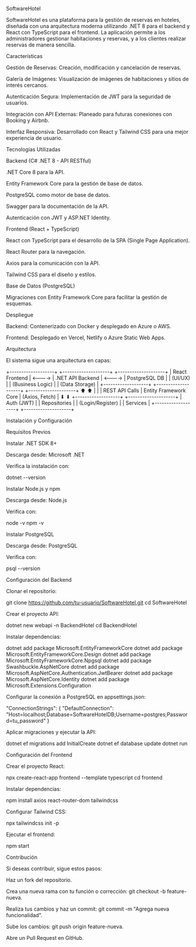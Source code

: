 SoftwareHotel

SoftwareHotel es una plataforma para la gestión de reservas en hoteles, diseñada con una arquitectura moderna utilizando .NET 8 para el backend y React con TypeScript para el frontend. La aplicación permite a los administradores gestionar habitaciones y reservas, y a los clientes realizar reservas de manera sencilla.

Características

Gestión de Reservas: Creación, modificación y cancelación de reservas.

Galería de Imágenes: Visualización de imágenes de habitaciones y sitios de interés cercanos.

Autenticación Segura: Implementación de JWT para la seguridad de usuarios.

Integración con API Externas: Planeado para futuras conexiones con Booking y Airbnb.

Interfaz Responsiva: Desarrollado con React y Tailwind CSS para una mejor experiencia de usuario.

Tecnologías Utilizadas

Backend (C# .NET 8 - API RESTful)

.NET Core 8 para la API.

Entity Framework Core para la gestión de base de datos.

PostgreSQL como motor de base de datos.

Swagger para la documentación de la API.

Autenticación con JWT y ASP.NET Identity.

Frontend (React + TypeScript)

React con TypeScript para el desarrollo de la SPA (Single Page Application).

React Router para la navegación.

Axios para la comunicación con la API.

Tailwind CSS para el diseño y estilos.

Base de Datos (PostgreSQL)

Migraciones con Entity Framework Core para facilitar la gestión de esquemas.

Despliegue

Backend: Contenerizado con Docker y desplegado en Azure o AWS.

Frontend: Desplegado en Vercel, Netlify o Azure Static Web Apps.

Arquitectura

El sistema sigue una arquitectura en capas:

+-------------------+        +--------------------+        +--------------------+
|  React Frontend   | <----> | .NET API Backend  | <----> |  PostgreSQL DB     |
|  (UI/UX)         |        | (Business Logic)  |        | (Data Storage)     |
+-------------------+        +--------------------+        +--------------------+
       ⬆                        ⬆
       |                        |
       | REST API Calls         | Entity Framework Core
       | (Axios, Fetch)         |
       ⬇                        ⬇
+-------------------+        +--------------------+
|    Auth (JWT)     |        |   Repositories    |
| (Login/Register)  |        |   Services        |
+-------------------+        +--------------------+

Instalación y Configuración

Requisitos Previos

Instalar .NET SDK 8+

Descarga desde: Microsoft .NET

Verifica la instalación con:

dotnet --version

Instalar Node.js y npm

Descarga desde: Node.js

Verifica con:

node -v
npm -v

Instalar PostgreSQL

Descarga desde: PostgreSQL

Verifica con:

psql --version

Configuración del Backend

Clonar el repositorio:

git clone https://github.com/tu-usuario/SoftwareHotel.git
cd SoftwareHotel

Crear el proyecto API:

dotnet new webapi -n BackendHotel
cd BackendHotel

Instalar dependencias:

dotnet add package Microsoft.EntityFrameworkCore
dotnet add package Microsoft.EntityFrameworkCore.Design
dotnet add package Microsoft.EntityFrameworkCore.Npgsql
dotnet add package Swashbuckle.AspNetCore
dotnet add package Microsoft.AspNetCore.Authentication.JwtBearer
dotnet add package Microsoft.AspNetCore.Identity
dotnet add package Microsoft.Extensions.Configuration

Configurar la conexión a PostgreSQL en appsettings.json:

"ConnectionStrings": {
  "DefaultConnection": "Host=localhost;Database=SoftwareHotelDB;Username=postgres;Password=tu_password"
}

Aplicar migraciones y ejecutar la API:

dotnet ef migrations add InitialCreate
dotnet ef database update
dotnet run

Configuración del Frontend

Crear el proyecto React:

npx create-react-app frontend --template typescript
cd frontend

Instalar dependencias:

npm install axios react-router-dom tailwindcss

Configurar Tailwind CSS:

npx tailwindcss init -p

Ejecutar el frontend:

npm start

Contribución

Si deseas contribuir, sigue estos pasos:

Haz un fork del repositorio.

Crea una nueva rama con tu función o corrección: git checkout -b feature-nueva.

Realiza tus cambios y haz un commit: git commit -m "Agrega nueva funcionalidad".

Sube los cambios: git push origin feature-nueva.

Abre un Pull Request en GitHub.
